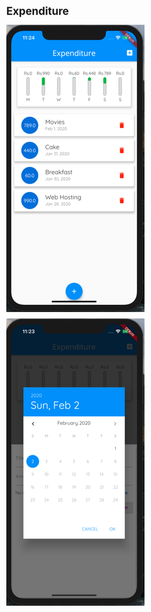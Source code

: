 # Expenditure

![res](https://github.com/Sidangore/Expenditure/blob/master/imageSS/Screenshot%202020-02-02%20at%2011.24.48%20AM.png?raw=true)


![main](https://github.com/Sidangore/Expenditure/blob/master/imageSS/Screenshot%202020-02-02%20at%2011.23.03%20AM.png?raw=true)
